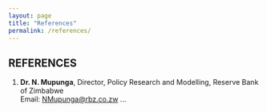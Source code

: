 ```yaml
---
layout: page
title: "References"
permalink: /references/
---
```


## REFERENCES

1. **Dr. N. Mupunga**, Director, Policy Research and Modelling, Reserve Bank of Zimbabwe  
   Email: NMupunga@rbz.co.zw 
...